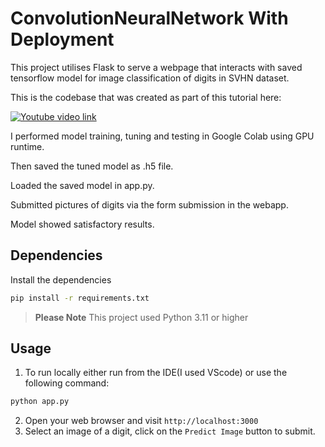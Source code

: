 
# ConvolutionNeuralNetwork With Deployment
This project utilises Flask to serve a webpage that interacts with saved tensorflow model for image classification of digits in SVHN dataset. 

This is the codebase that was created as part of this tutorial here:

[![Youtube video link](https://i9.ytimg.com/vi_webp/kbLSJIWFLQA/mq1.webp?sqp=CKSV86gG-oaymwEmCMACELQB8quKqQMa8AEB-AH-CYAC0AWKAgwIABABGEggWChlMA8=&rs=AOn4CLCJA3nBVL4PABo_EuwEP98DX-4DBg)](https://youtu.be/kbLSJIWFLQA)

I performed model training, tuning and testing in Google Colab using GPU runtime.

Then saved the tuned model as .h5 file.

Loaded the saved model in app.py.

Submitted pictures of digits via the form submission in the webapp.

Model showed satisfactory results.

## Dependencies
Install the dependencies 
``` bash
pip install -r requirements.txt
```

> **Please Note** This project used Python 3.11 or higher 

## Usage
1. To run locally either run from the IDE(I used VScode) or use the following command:
```bash
python app.py
```

2. Open your web browser and visit `http://localhost:3000`
3. Select an image of a digit,  click on the `Predict Image` button to submit.


